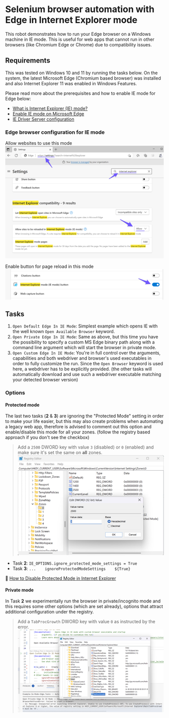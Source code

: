 # Selenium browser automation with Edge in Internet Explorer mode

This robot demonstrates how to run your Edge browser on a Windows machine in IE mode.
This is useful for web apps that cannot run in other browsers (like Chromium Edge or
Chrome) due to compatibility issues.


## Requirements

This was tested on Windows 10 and 11 by running the tasks below. On the system, the
latest Microsoft Edge (Chromium based browser) was installed and also Internet Explorer
11 was enabled in Windows Features.

Please read more about the prerequisites and how to enable IE mode for Edge below:
- [What is Internet Explorer (IE) mode?](https://learn.microsoft.com/en-us/deployedge/edge-ie-mode)
- [Enable IE mode on Microsoft Edge](https://docs.oracle.com/cd/F52330_01/installation_guides/insbridge_rm_client_guide/Content/Guides_RateManager/Insbridge%20RateManager%20Client%20Setup%20Guide/Enable%20IE%20mode%20on%20Microsoft%20Edge.htm)
- [IE Driver Server configuration](https://www.selenium.dev/documentation/ie_driver_server/#required-configuration)


### Edge browser configuration for IE mode

Allow websites to use this mode
![Edge IE Settings](./img/1-edge-ie-settings.png)

Enable button for page reload in this mode
![Edge IE Button](./img/2-edge-ie-button.png)


## Tasks

1. `Open Default Edge In IE Mode`: Simplest example which opens IE with the well known
  `Open Available Browser` keyword.
2. `Open Private Edge In IE Mode`: Same as above, but this time you have the possibility
  to specify a custom MS Edge binary path along with a command line argument which will
  start the browser in private mode.
3. `Open Custom Edge In IE Mode`: You're in full control over the arguments,
  capabilities and both webdriver and browser's used executables in order to fully
  customize the run. Since the `Open Browser` keyword is used here, a webdriver has to
  be explicitly provided. (the other tasks will automatically download and use such a
  webdriver executable matching your detected browser version)


### Options


#### Protected mode

The last two tasks (**2** & **3**) are ignoring the "Protected Mode" setting in order
to make your life easier, but this may also create problems when automating a legacy
web app, therefore is advised to comment out this option and enable/disable this mode
for all your zones. (follow the registry based approach if you don't see the checkbox)

> Add a `2500` DWORD key with value `3` (disabled) or `0` (enabled) and make sure it's
> set the same on **all** zones.
> ![Protected mode](./img/3-protected-mode.png)

- Task **2**: `IE_OPTIONS.ignore_protected_mode_settings = True`
- Task **3**: `...    ignoreProtectedModeSettings    ${True}`

🔗 [How to Disable Protected Mode in Internet Explorer](https://www.lifewire.com/how-to-disable-protected-mode-in-internet-explorer-2624507)


#### Private mode

In Task **2** we experimentally run the browser in private/incognito mode and this
requires some other options (which are set already), options that attract additional
configuration under the registry.

> Add a `TabProcGrowth` DWORD key with value `0` as instructed by the error.
> ![CLI args](./img/4-cli-args.png)
